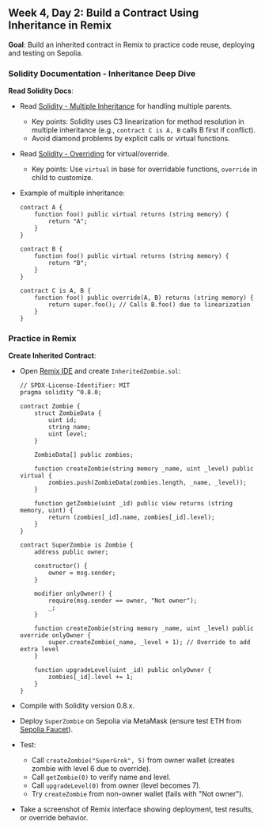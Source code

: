 ## Week 4, Day 2: Build a Contract Using Inheritance in Remix

**Goal**: Build an inherited contract in Remix to practice code reuse, deploying and testing on Sepolia.

### Solidity Documentation - Inheritance Deep Dive

**Read Solidity Docs**:

- Read [Solidity - Multiple Inheritance](https://docs.soliditylang.org/en/latest/contracts.html#multiple-inheritance-and-linearization) for handling multiple parents.
  - Key points: Solidity uses C3 linearization for method resolution in multiple inheritance (e.g., `contract C is A, B` calls B first if conflict).
  - Avoid diamond problems by explicit calls or virtual functions.
- Read [Solidity - Overriding](https://docs.soliditylang.org/en/latest/contracts.html#function-overriding) for virtual/override.
  - Key points: Use `virtual` in base for overridable functions, `override` in child to customize.
- Example of multiple inheritance:

  ```
  contract A {
      function foo() public virtual returns (string memory) {
          return "A";
      }
  }

  contract B {
      function foo() public virtual returns (string memory) {
          return "B";
      }
  }

  contract C is A, B {
      function foo() public override(A, B) returns (string memory) {
          return super.foo(); // Calls B.foo() due to linearization
      }
  }
  ```

### Practice in Remix

**Create Inherited Contract**:

- Open [Remix IDE](https://remix.ethereum.org/) and create `InheritedZombie.sol`:

  ```
  // SPDX-License-Identifier: MIT
  pragma solidity ^0.8.0;

  contract Zombie {
      struct ZombieData {
          uint id;
          string name;
          uint level;
      }

      ZombieData[] public zombies;

      function createZombie(string memory _name, uint _level) public virtual {
          zombies.push(ZombieData(zombies.length, _name, _level));
      }

      function getZombie(uint _id) public view returns (string memory, uint) {
          return (zombies[_id].name, zombies[_id].level);
      }
  }

  contract SuperZombie is Zombie {
      address public owner;

      constructor() {
          owner = msg.sender;
      }

      modifier onlyOwner() {
          require(msg.sender == owner, "Not owner");
          _;
      }

      function createZombie(string memory _name, uint _level) public override onlyOwner {
          super.createZombie(_name, _level + 1); // Override to add extra level
      }

      function upgradeLevel(uint _id) public onlyOwner {
          zombies[_id].level += 1;
      }
  }
  ```

- Compile with Solidity version 0.8.x.
- Deploy `SuperZombie` on Sepolia via MetaMask (ensure test ETH from [Sepolia Faucet](https://sepoliafaucet.com/)).
- Test:
  - Call `createZombie("SuperGrok", 5)` from owner wallet (creates zombie with level 6 due to override).
  - Call `getZombie(0)` to verify name and level.
  - Call `upgradeLevel(0)` from owner (level becomes 7).
  - Try `createZombie` from non-owner wallet (fails with "Not owner").
- Take a screenshot of Remix interface showing deployment, test results, or override behavior.
